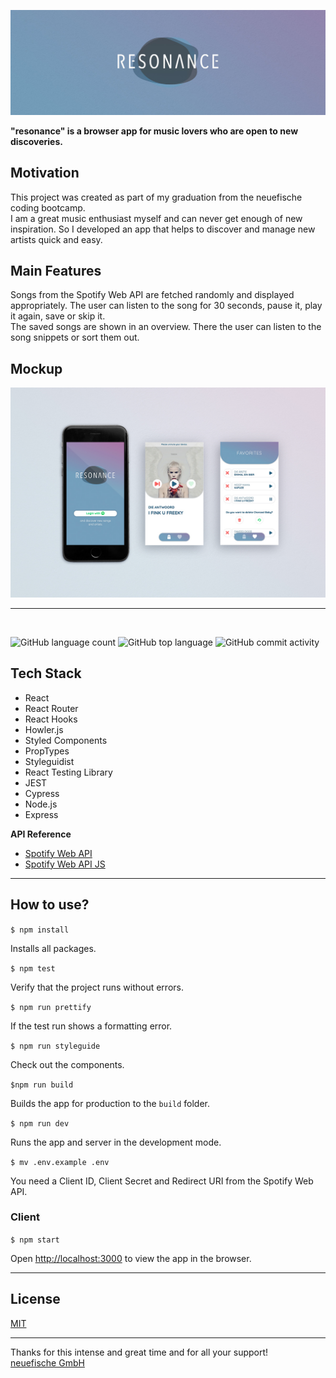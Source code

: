![resonance-logo](client/src/assets/screenshots/resonance_header.jpg)

**"resonance" is a browser app for music lovers who are open to new discoveries.**

## Motivation

This project was created as part of my graduation from the neuefische coding bootcamp.\
I am a great music enthusiast myself and can never get enough of new inspiration. So I developed an app that helps to discover and manage new artists quick and easy.

## Main Features

Songs from the Spotify Web API are fetched randomly and displayed appropriately. The user can listen to the song for 30 seconds, pause it, play it again, save or skip it.\
The saved songs are shown in an overview. There the user can listen to the song snippets or sort them out.

## Mockup

![resonance-mock](client/src/assets/screenshots/resonance_mock_1200x800.jpg)

---

</br>

![GitHub language count](https://img.shields.io/github/languages/count/ninapeters/capstone-project?color=%23679FBE)
![GitHub top language](https://img.shields.io/github/languages/top/ninapeters/capstone-project?color=%23679FBE)
![GitHub commit activity](https://img.shields.io/github/commit-activity/m/ninapeters/capstone-project?color=%23B261A0)

## Tech Stack

- React
- React Router
- React Hooks
- Howler.js
- Styled Components
- PropTypes
- Styleguidist
- React Testing Library
- JEST
- Cypress
- Node.js
- Express

**API Reference**

- [Spotify Web API](https://developer.spotify.com/documentation/web-api/)
- [Spotify Web API JS](https://github.com/JMPerez/spotify-web-api-js)

---

## How to use?

`$ npm install`

Installs all packages.

`$ npm test`

Verify that the project runs without errors.

`$ npm run prettify`

If the test run shows a formatting error.

`$ npm run styleguide`

Check out the components.

`$npm run build`

Builds the app for production to the `build` folder.

`$ npm run dev`

Runs the app and server in the development mode.

`$ mv .env.example .env`

You need a Client ID, Client Secret and Redirect URI from the Spotify Web API.

### **Client**

`$ npm start`

Open [http://localhost:3000](http://localhost:3000) to view the app in the browser.

---

## License

[MIT](https://en.wikipedia.org/wiki/MIT_License#License_terms)

---

Thanks for this intense and great time and for all your support!\
[neuefische GmbH ](https://github.com/neuefische)
